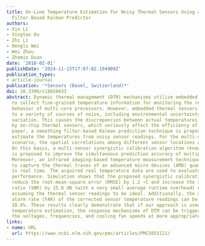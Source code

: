 ```yaml
---
title: On-Line Temperature Estimation for Noisy Thermal Sensors Using a Smoothing
  Filter-Based Kalman Predictor
authors:
- Xin Li
- Xingtao Ou
- Zhi Li
- Henglu Wei
- Wei Zhou
- Zhemin Duan
date: '2018-02-01'
publishDate: '2024-11-15T17:07:02.194909Z'
publication_types:
- article-journal
publication: '*Sensors (Basel, Switzerland)*'
doi: 10.3390/s18020433
abstract: Dynamic thermal management (DTM) mechanisms utilize embedded thermal sensors
  to collect fine-grained temperature information for monitoring the real-time thermal
  behavior of multi-core processors. However, embedded thermal sensors are very susceptible
  to a variety of sources of noise, including environmental uncertainty and process
  variation. This causes the discrepancies between actual temperatures and those observed
  by on-chip thermal sensors, which seriously affect the efficiency of DTM. In this
  paper, a smoothing filter-based Kalman prediction technique is proposed to accurately
  estimate the temperatures from noisy sensor readings. For the multi-sensor estimation
  scenario, the spatial correlations among different sensor locations are exploited.
  On this basis, a multi-sensor synergistic calibration algorithm (known as MSSCA)
  is proposed to improve the simultaneous prediction accuracy of multiple sensors.
  Moreover, an infrared imaging-based temperature measurement technique is also proposed
  to capture the thermal traces of an advanced micro devices (AMD) quad-core processor
  in real time. The acquired real temperature data are used to evaluate our prediction
  performance. Simulation shows that the proposed synergistic calibration scheme can
  reduce the root-mean-square error (RMSE) by 1.2 ∘C and increase the signal-to-noise
  ratio (SNR) by 15.8 dB (with a very small average runtime overhead) compared with
  assuming the thermal sensor readings to be ideal. Additionally, the average false
  alarm rate (FAR) of the corrected sensor temperature readings can be reduced by
  28.6%. These results clearly demonstrate that if our approach is used to perform
  temperature estimation, the response mechanisms of DTM can be triggered to adjust
  the voltages, frequencies, and cooling fan speeds at more appropriate times.
links:
- name: URL
  url: https://www.ncbi.nlm.nih.gov/pmc/articles/PMC5855121/
---
```

